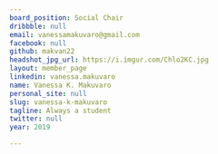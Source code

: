 ```yaml
---
board_position: Social Chair
dribbble: null
email: vanessamakuvaro@gmail.com
facebook: null
github: makvan22
headshot_jpg_url: https://i.imgur.com/Chlo2KC.jpg
layout: member_page
linkedin: vanessa.makuvaro
name: Vanessa K. Makuvaro
personal_site: null
slug: vanessa-k-makuvaro
tagline: Always a student
twitter: null
year: 2019

---
```

